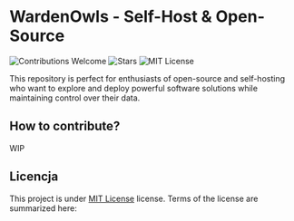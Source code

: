 # WardenOwls - Self-Host & Open-Source
![Contributions Welcome](https://img.shields.io/badge/contributions-welcome-brightgreen) ![Stars](https://img.shields.io/github/stars/your-repo-name?style=social) ![MIT License](https://img.shields.io/badge/license-MIT-blue) 

This repository is perfect for enthusiasts of open-source and self-hosting who want to explore and deploy powerful software solutions while maintaining control over their data.

## How to contribute?
WIP

## Licencja
This project is under [MIT License](LICENSE) license.
Terms of the license are summarized here: 
